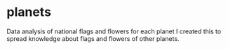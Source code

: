 # planets
Data analysis of national flags and flowers for each planet
I created this to spread knowledge about flags and flowers of other planets.
